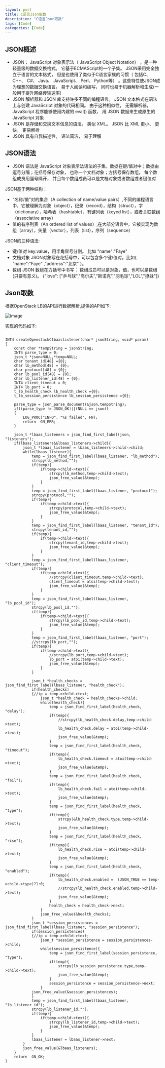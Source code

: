 ```yaml
---
layout: post
title: C语言Json取数
description: "C语言Json取数"
tags: [Code]
categories: [Code]
---
```


##  JSON概述 


* JSON： JavaScript 对象表示法（ JavaScript Object Notation） 。是一种轻量级的数据交换格式。 它基于ECMAScript的一个子集。 JSON采用完全独立于语言的文本格式， 但是也使用了类似于C语言家族的习惯（ 包括C、 C++、 C#、 Java、 JavaScript、 Perl、 Python等） 。这些特性使JSON成为理想的数据交换语言。 易于人阅读和编写， 同时也易于机器解析和生成(一般用于提升网络传输速率)
* JSON 解析器和 JSON 库支持许多不同的编程语言。 JSON 文本格式在语法上与创建 JavaScript 对象的代码相同。 由于这种相似性， 无需解析器， JavaScript 程序能够使用内建的 eval() 函数， 用 JSON 数据来生成原生的 JavaScript 对象
* JSON 是存储和交换文本信息的语法。 类似 XML。 JSON 比 XML 更小、 更快， 更易解析
* JSON 具有自我描述性， 语法简洁， 易于理解


##  JSON语法
* JSON 语法是 JavaScript 对象表示法语法的子集。数据在键/值对中；数据由逗号分隔；花括号保存对象， 也称一个文档对象；方括号保存数组， 每个数组成员用逗号隔开， 并且每个数组成员可以是文档对象或者数组或者键值对  

JSON基于两种结构：

* “名称/值”对的集合（A collection of name/value pairs）,不同的编程语言中，它被理解为对象（object），纪录（record），结构（struct），字（dictionary），哈希表（hashtable），有键列表（keyed list），或者关联数组 （associative array）
* 值的有序列表（An ordered list of values）,在大部分语言中，它被实现为数组（array），矢量（vector），列表（list），序列（sequence）

JSON的三种语法:

* 键/值对 key:value，用半角冒号分割。 比如 "name":"Faye" 
* 文档对象 JSON对象写在花括号中，可以包含多个键/值对。比如{ "name":"Faye" ,"address":"北京" }。 
* 数组 JSON 数组在方括号中书写： 数组成员可以是对象，值，也可以是数组(只要有意义)。 {"love": ["乒乓球","高尔夫","斯诺克","羽毛球","LOL","撩妹"]} 

## Json取数

根据OpenStack LB的API进行数据解析,提供的API如下:

![image](/images/json/1.png)



实现的代码如下:

<pre><code>
INT4 createOpenstackClbaaslistener(char* jsonString, void* param)
{
	const char *tempString = jsonString;
	INT4 parse_type = 0;
	json_t *json=NULL,*temp=NULL;
	char tenant_id[48] ={0};
	char lb_method[48] = {0};
	char protocol[48] = {0};
	char lb_pool_id[48] = {0};
	char lb_listener_id[48] = {0};
	INT4 client_timeout = 0;
	INT4 lb_port = 0;
	t_lb_health_check lb_health_check ={0};
	t_lb_session_persistence lb_session_persistence ={0};
	
	parse_type = json_parse_document(&json,tempString);
	if((parse_type != JSON_OK)||(NULL == json))	
	{
		LOG_PROC("INFO", "%s failed", FN);
		return	GN_ERR;
	}
	
	json_t *lbaas_listeners = json_find_first_label(json, "listeners");
	if(lbaas_listeners&&lbaas_listeners->child){
		json_t *lbaas_listener = lbaas_listeners->child->child;
		while(lbaas_listener){
			temp = json_find_first_label(lbaas_listener, "lb_method");
			strcpy(lb_method,"");
			if(temp){
				if(temp->child->text){
					strcpy(lb_method,temp->child->text);
					json_free_value(&temp);
				}
			}
			temp = json_find_first_label(lbaas_listener, "protocol");
			strcpy(protocol,"");
			if(temp){
				if(temp->child->text){
					strcpy(protocol,temp->child->text);
					json_free_value(&temp);
				}
			}
			temp = json_find_first_label(lbaas_listener, "tenant_id");
			strcpy(tenant_id,"");
			if(temp){
				if(temp->child->text){
					strcpy(tenant_id,temp->child->text);
					json_free_value(&temp);
				}
			}
			temp = json_find_first_label(lbaas_listener, "client_timeout");
			if(temp){
				if(temp->child->text){
					//strcpy(client_timeout,temp->child->text);
					client_timeout = atoi(temp->child->text);
					json_free_value(&temp);
				}
			}
			temp = json_find_first_label(lbaas_listener, "lb_pool_id");
			strcpy(lb_pool_id,"");
			if(temp){
				if(temp->child->text){
					strcpy(lb_pool_id,temp->child->text);
					json_free_value(&temp);
				}
			}
			temp = json_find_first_label(lbaas_listener, "port");
			//strcpy(lb_port,"");
			if(temp){
				if(temp->child->text){
					//strcpy(lb_port,temp->child->text);
					lb_port = atoi(temp->child->text);
					json_free_value(&temp);
				}
			}
			
			json_t *health_checks = json_find_first_label(lbaas_listener, "health_check");
			if(health_checks)
			{//ip = temp->child->text;
				json_t *health_check = health_checks->child;
				while(health_check){
					temp = json_find_first_label(health_check, "delay");
					if(temp){
						//strcpy(lb_health_check.delay,temp->child->text);
						lb_health_check.delay = atoi(temp->child->text);
						json_free_value(&temp);
					}
					temp = json_find_first_label(health_check, "timeout");
					if(temp){
						lb_health_check.timeout = atoi(temp->child->text);
						json_free_value(&temp);
					}
					temp = json_find_first_label(health_check, "fail");
					if(temp){
						lb_health_check.fail = atoi(temp->child->text);
						json_free_value(&temp);
					}
				    temp = json_find_first_label(health_check, "type");
					if(temp){
						strcpy(&lb_health_check.type,temp->child->text);
						json_free_value(&temp);
					}
					temp = json_find_first_label(health_check, "rise");
					if(temp){
						lb_health_check.rise = atoi(temp->child->text);
						json_free_value(&temp);
					}
					temp = json_find_first_label(health_check, "enabled");
					if(temp){
						lb_health_check.enabled =  (JSON_TRUE == temp->child->type)?1:0;
						//strcpy(lb_health_check.enabled,temp->child->text);
						json_free_value(&temp);
				    }
					health_check = health_check->next;
				}
				json_free_value(&health_checks);
			}
			json_t *session_persistences = json_find_first_label(lbaas_listener, "session_persistence");
			if(session_persistences)
			{//ip = temp->child->text;
				json_t *session_persistence = session_persistences->child;
				while(session_persistence){
					temp = json_find_first_label(session_persistence, "type");
					if(temp){
						strcpy(lb_session_persistence.type,temp->child->text);
						json_free_value(&temp);
					}
					session_persistence = session_persistence->next;
				}
			json_free_value(&session_persistences);
			}
			temp = json_find_first_label(lbaas_listener, "lb_listener_id");
			strcpy(lb_listener_id,"");
			if(temp){
				if(temp->child->text){
					strcpy(lb_listener_id,temp->child->text);
					json_free_value(&temp);
				}
			}
			lbaas_listener = lbaas_listener->next;
		}
		json_free_value(&lbaas_listeners);
	}
	return  GN_OK;
}
</code></pre>
